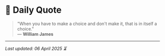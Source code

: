 # 📜 Daily Quote

> "When you have to make a choice and don't make it, that is in itself a choice."  
> — **William James**

---

_Last updated: 06 April 2025 ⏳_
